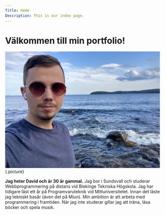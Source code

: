 ```yaml
---
Title: Home
Description: This is our index page.
---
```


Välkommen till min portfolio!
=============================

![Bild på mig](./assets/img/me.jpg) {.picture}

**Jag heter David och är 30 år gammal.** Jag bor i Sundsvall och studerar Webbprogrammering på distans vid Blekinge Tekniska Högskola. Jag har tidigare läst ett år på Programvaruteknik vid Mittuniversitetet. Innan det läste jag tekniskt basår (även det på Miun). Min ambition är att arbeta med programmering i framtiden. När jag inte studerar gillar jag att träna, läsa böcker och spela musik.
